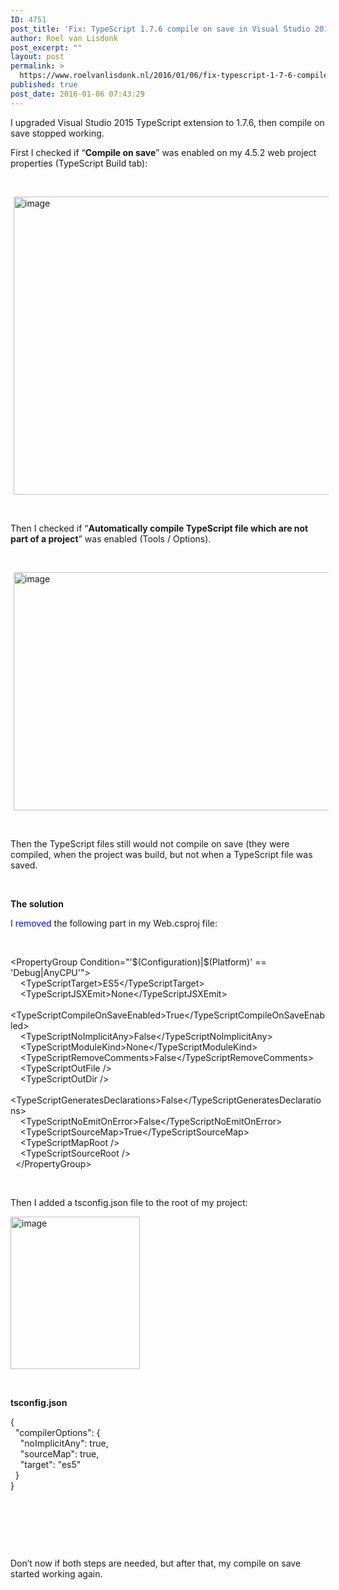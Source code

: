 ```yaml
---
ID: 4751
post_title: 'Fix: TypeScript 1.7.6 compile on save in Visual Studio 2015 not working'
author: Roel van Lisdonk
post_excerpt: ""
layout: post
permalink: >
  https://www.roelvanlisdonk.nl/2016/01/06/fix-typescript-1-7-6-compile-on-save-in-visual-studio-2015-not-working/
published: true
post_date: 2016-01-06 07:43:29
---
```

<p>I upgraded Visual Studio 2015 TypeScript extension to 1.7.6, then compile on save stopped working.</p>  <p>First I checked if “<strong>Compile on save</strong>” was enabled on my 4.5.2 web project properties (TypeScript Build tab):</p>  <p>&#160;</p>  <p><a href="https://www.roelvanlisdonk.nl/wp-content/uploads/2016/01/image.png" rel="lightbox"><img title="image" style="border-top: 0px; border-right: 0px; background-image: none; border-bottom: 0px; padding-top: 0px; padding-left: 0px; border-left: 0px; margin: 0px 5px; display: inline; padding-right: 0px" border="0" alt="image" src="https://www.roelvanlisdonk.nl/wp-content/uploads/2016/01/image_thumb.png" width="580" height="477" /></a></p>  <p>&#160;</p>  <p>Then I checked if “<strong>Automatically compile TypeScript file which are not part of a project</strong>” was enabled (Tools / Options).</p>  <p>&#160;</p>  <p><a href="https://www.roelvanlisdonk.nl/wp-content/uploads/2016/01/image-1.png" rel="lightbox"><img title="image" style="border-top: 0px; border-right: 0px; background-image: none; border-bottom: 0px; padding-top: 0px; padding-left: 0px; border-left: 0px; margin: 0px 5px; display: inline; padding-right: 0px" border="0" alt="image" src="https://www.roelvanlisdonk.nl/wp-content/uploads/2016/01/image_thumb-1.png" width="580" height="381" /></a></p>  <p>&#160;</p>  <p>Then the TypeScript files still would not compile on save (they were compiled, when the project was build, but not when a TypeScript file was saved.</p>  <p>&#160;</p>  <p><strong>The solution</strong></p>  <p>I <font color="#0000ff">removed</font> the following part in my Web.csproj file:</p>  <p>&#160;</p>  <p>&lt;PropertyGroup Condition=&quot;'$(Configuration)|$(Platform)' == 'Debug|AnyCPU'&quot;&gt;   <br />&#160;&#160;&#160; &lt;TypeScriptTarget&gt;ES5&lt;/TypeScriptTarget&gt;    <br />&#160;&#160;&#160; &lt;TypeScriptJSXEmit&gt;None&lt;/TypeScriptJSXEmit&gt;    <br />&#160;&#160;&#160; &lt;TypeScriptCompileOnSaveEnabled&gt;True&lt;/TypeScriptCompileOnSaveEnabled&gt;    <br />&#160;&#160;&#160; &lt;TypeScriptNoImplicitAny&gt;False&lt;/TypeScriptNoImplicitAny&gt;    <br />&#160;&#160;&#160; &lt;TypeScriptModuleKind&gt;None&lt;/TypeScriptModuleKind&gt;    <br />&#160;&#160;&#160; &lt;TypeScriptRemoveComments&gt;False&lt;/TypeScriptRemoveComments&gt;    <br />&#160;&#160;&#160; &lt;TypeScriptOutFile /&gt;    <br />&#160;&#160;&#160; &lt;TypeScriptOutDir /&gt;    <br />&#160;&#160;&#160; &lt;TypeScriptGeneratesDeclarations&gt;False&lt;/TypeScriptGeneratesDeclarations&gt;    <br />&#160;&#160;&#160; &lt;TypeScriptNoEmitOnError&gt;False&lt;/TypeScriptNoEmitOnError&gt;    <br />&#160;&#160;&#160; &lt;TypeScriptSourceMap&gt;True&lt;/TypeScriptSourceMap&gt;    <br />&#160;&#160;&#160; &lt;TypeScriptMapRoot /&gt;    <br />&#160;&#160;&#160; &lt;TypeScriptSourceRoot /&gt;    <br />&#160; &lt;/PropertyGroup&gt;</p>  <p>&#160;</p>  <p>Then I added a tsconfig.json file to the root of my project:</p>  <p><a href="https://www.roelvanlisdonk.nl/wp-content/uploads/2016/01/image-2.png" rel="lightbox"><img title="image" style="border-top: 0px; border-right: 0px; background-image: none; border-bottom: 0px; padding-top: 0px; padding-left: 0px; border-left: 0px; margin: 0px; display: inline; padding-right: 0px" border="0" alt="image" src="https://www.roelvanlisdonk.nl/wp-content/uploads/2016/01/image_thumb-2.png" width="207" height="244" /></a></p>  <p>&#160;</p>  <p><strong>tsconfig.json</strong></p>  <p>{   <br />&#160; &quot;compilerOptions&quot;: {    <br />&#160;&#160;&#160; &quot;noImplicitAny&quot;: true,    <br />&#160;&#160;&#160; &quot;sourceMap&quot;: true,    <br />&#160;&#160;&#160; &quot;target&quot;: &quot;es5&quot;    <br />&#160; }    <br />}    <br /></p>  <p>&#160;</p>  <p>&#160;</p>  <p>&#160;</p>  <p>Don’t now if both steps are needed, but after that, my compile on save started working again.</p>